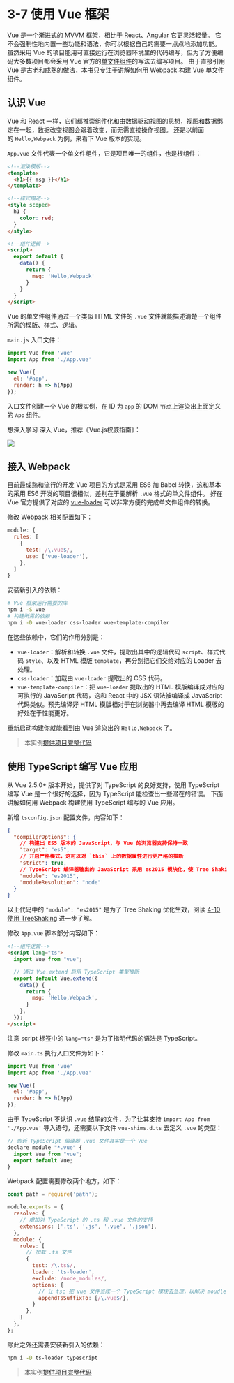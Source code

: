  # 3-7 使用 Vue 框架

[Vue](https://cn.vuejs.org) 是一个渐进式的 MVVM 框架，相比于 React、Angular 它更灵活轻量。 它不会强制性地内置一些功能和语法，你可以根据自己的需要一点点地添加功能。 虽然采用 Vue 的项目能用可直接运行在浏览器环境里的代码编写，但为了方便编码大多数项目都会采用 Vue 官方的[单文件组件](https://cn.vuejs.org/v2/guide/single-file-components.html#介绍)的写法去编写项目。 由于直接引用 Vue 是古老和成熟的做法，本书只专注于讲解如何用 Webpack 构建 Vue 单文件组件。

## 认识 Vue

Vue 和 React 一样，它们都推崇组件化和由数据驱动视图的思想，视图和数据绑定在一起，数据改变视图会跟着改变，而无需直接操作视图。 还是以前面的 `Hello,Webpack` 为例，来看下 Vue 版本的实现。

`App.vue` 文件代表一个单文件组件，它是项目唯一的组件，也是根组件：

```html
<!--渲染模版-->
<template>
  <h1>{{ msg }}</h1>
</template>

<!--样式描述-->
<style scoped>
  h1 {
    color: red;
  }
</style>

<!--组件逻辑-->
<script>
  export default {
    data() {
      return {
        msg: 'Hello,Webpack'
      }
    }
  }
</script>

```

Vue 的单文件组件通过一个类似 HTML 文件的 `.vue` 文件就能描述清楚一个组件所需的模版、样式、逻辑。

`main.js` 入口文件：

```js
import Vue from 'vue'
import App from './App.vue'

new Vue({
  el: '#app',
  render: h => h(App)
});

```

入口文件创建一个 Vue 的根实例，在 ID 为 `app` 的 DOM 节点上渲染出上面定义的 `App` 组件。

想深入学习 深入 Vue，推荐《Vue.js权威指南》：

![](http://union-click.jd.com/jdc?d=Fdmv9t) 

## 接入 Webpack

目前最成熟和流行的开发 Vue 项目的方式是采用 ES6 加 Babel 转换，这和基本的采用 ES6 开发的项目很相似，差别在于要解析 `.vue` 格式的单文件组件。 好在 Vue 官方提供了对应的 [vue-loader](https://vue-loader.vuejs.org/zh-cn/) 可以非常方便的完成单文件组件的转换。

修改 Webpack 相关配置如下：

```js
module: {
  rules: [
    {
      test: /\.vue$/,
      use: ['vue-loader'],
    },
  ]
}

```

安装新引入的依赖：

```bash
# Vue 框架运行需要的库
npm i -S vue
# 构建所需的依赖
npm i -D vue-loader css-loader vue-template-compiler

```

在这些依赖中，它们的作用分别是：

*   `vue-loader`：解析和转换 `.vue` 文件，提取出其中的逻辑代码 `script`、样式代码 `style`、以及 HTML 模版 `template`，再分别把它们交给对应的 Loader 去处理。
*   `css-loader`：加载由 `vue-loader` 提取出的 CSS 代码。
*   `vue-template-compiler`：把 `vue-loader` 提取出的 HTML 模版编译成对应的可执行的 JavaScript 代码，这和 React 中的 JSX 语法被编译成 JavaScript 代码类似。预先编译好 HTML 模版相对于在浏览器中再去编译 HTML 模版的好处在于性能更好。

重新启动构建你就能看到由 Vue 渲染出的 `Hello,Webpack` 了。

> 本实例[提供项目完整代码](../projectDemo/3-7使用Vue框架Babel.zip)

## 使用 TypeScript 编写 Vue 应用

从 Vue 2.5.0+ 版本开始，提供了对 TypeScript 的良好支持，使用 TypeScript 编写 Vue 是一个很好的选择，因为 TypeScript 能检查出一些潜在的错误。 下面讲解如何用 Webpack 构建使用 TypeScript 编写的 Vue 应用。

新增 `tsconfig.json` 配置文件，内容如下：

```json
{
  "compilerOptions": {
    // 构建出 ES5 版本的 JavaScript，与 Vue 的浏览器支持保持一致
    "target": "es5",
    // 开启严格模式，这可以对 `this` 上的数据属性进行更严格的推断
    "strict": true,
    // TypeScript 编译器输出的 JavaScript 采用 es2015 模块化，使 Tree Shaking 生效
    "module": "es2015",
    "moduleResolution": "node"
  }
}

```

以上代码中的 `"module": "es2015"` 是为了 Tree Shaking 优化生效，阅读 [4-10 使用 TreeShaking](../chapter4/quarter4-10.html) 进一步了解。

修改 `App.vue` 脚本部分内容如下：

```html
<!--组件逻辑-->
<script lang="ts">
  import Vue from "vue";

  // 通过 Vue.extend 启用 TypeScript 类型推断
  export default Vue.extend({
    data() {
      return {
        msg: 'Hello,Webpack',
      }
    },
  });
</script>

```

注意 script 标签中的 `lang="ts"` 是为了指明代码的语法是 TypeScript。

修改 `main.ts` 执行入口文件为如下：

```js
import Vue from 'vue'
import App from './App.vue'

new Vue({
  el: '#app',
  render: h => h(App)
});

```

由于 TypeScript 不认识 `.vue` 结尾的文件，为了让其支持 `import App from './App.vue'` 导入语句，还需要以下文件 `vue-shims.d.ts` 去定义 `.vue` 的类型：

```js
// 告诉 TypeScript 编译器 .vue 文件其实是一个 Vue  
declare module "*.vue" {
  import Vue from "vue";
  export default Vue;
}

```

Webpack 配置需要修改两个地方，如下：

```js
const path = require('path');

module.exports = {
  resolve: {
    // 增加对 TypeScript 的 .ts 和 .vue 文件的支持
    extensions: ['.ts', '.js', '.vue', '.json'],
  },
  module: {
    rules: [
      // 加载 .ts 文件
      {
        test: /\.ts$/,
        loader: 'ts-loader',
        exclude: /node_modules/,
        options: {
          // 让 tsc 把 vue 文件当成一个 TypeScript 模块去处理，以解决 moudle not found 的问题，tsc 本身不会处理 .vue 结尾的文件
          appendTsSuffixTo: [/\.vue$/],
        }
      },
    ]
  },
};

```

除此之外还需要安装新引入的依赖：

```bash
npm i -D ts-loader typescript

```

> 本实例[提供项目完整代码](../projectDemo/3-7使用Vue框架TypeScript.zip)


